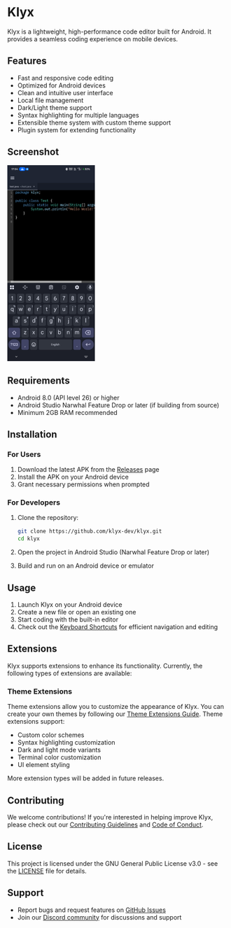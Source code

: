 # Klyx

Klyx is a lightweight, high-performance code editor built for Android. It provides a seamless coding experience on mobile devices.

## Features

- Fast and responsive code editing
- Optimized for Android devices
- Clean and intuitive user interface
- Local file management
- Dark/Light theme support
- Syntax highlighting for multiple languages
- Extensible theme system with custom theme support
- Plugin system for extending functionality

## Screenshot

<img src="images/img.png" width="200"/>

## Requirements

- Android 8.0 (API level 26) or higher
- Android Studio Narwhal Feature Drop or later (if building from source)
- Minimum 2GB RAM recommended

## Installation

### For Users

1. Download the latest APK from the [Releases](https://github.com/klyx-dev/klyx/releases) page
2. Install the APK on your Android device
3. Grant necessary permissions when prompted

### For Developers

1. Clone the repository:
   ```bash
   git clone https://github.com/klyx-dev/klyx.git
   cd klyx
   ```

2. Open the project in Android Studio (Narwhal Feature Drop or later)

3. Build and run on an Android device or emulator

## Usage

1. Launch Klyx on your Android device
2. Create a new file or open an existing one
3. Start coding with the built-in editor
4. Check out the [Keyboard Shortcuts](docs/keyboard-shortcuts.md) for efficient navigation and editing

## Extensions

Klyx supports extensions to enhance its functionality. Currently, the following types of extensions are available:

### Theme Extensions

Theme extensions allow you to customize the appearance of Klyx. You can create your own themes by following our [Theme Extensions Guide](docs/theme-extensions.md). Theme extensions support:

- Custom color schemes
- Syntax highlighting customization
- Dark and light mode variants
- Terminal color customization
- UI element styling

More extension types will be added in future releases.

## Contributing

We welcome contributions! If you're interested in helping improve Klyx, please check out our [Contributing Guidelines](CONTRIBUTING.md) and [Code of Conduct](CODE_OF_CONDUCT.md).

## License

This project is licensed under the GNU General Public License v3.0 - see the [LICENSE](LICENSE) file for details.

## Support

- Report bugs and request features on [GitHub Issues](https://github.com/klyx-dev/klyx/issues)
- Join our [Discord community](https://discord.gg/z9WWyJjtGy) for discussions and support
